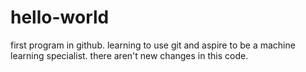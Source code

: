 # hello-world
first program in github.
learning to use git and aspire to be a machine learning specialist.
there aren't new changes in this code.
